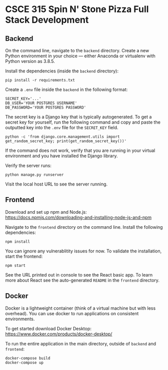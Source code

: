 # CSCE 315 Spin N' Stone Pizza Full Stack Development

## Backend

On the command line, navigate to the `backend` directory. Create a new Python environment in your choice — either Anaconda or virtualenv with Python version as 3.8.5. 

Install the dependencies (inside the `backend` directory):
```
pip install -r requirements.txt
```

Create a `.env` file inside the `backend` in the following format:

```
SECRET_KEY='...'
DB_USER='YOUR POSTGRES USERNAME'
DB_PASSWORD='YOUR POSTGRES PASSWORD'
```
The secret key is a Django key that is typically autogenerated. To get a secret key for yourself, run the following command and copy and paste the outputted key into the `.env` file for the `SECRET_KEY` field.

```
python -c 'from django.core.management.utils import get_random_secret_key; print(get_random_secret_key())'
```
If the command does not work, verify that you are running in your virtual environment and you have installed the Django library.

Verify the server runs:
```
python manage.py runserver
```

Visit the local host URL to see the server running. 
## Frontend

Download and set up npm and Node.js:
https://docs.npmjs.com/downloading-and-installing-node-js-and-npm

Navigate to the `frontend` directory on the command line.
Install the following dependencies:
```
npm install
```
You can ignore any vulnerablitity issues for now. To validate the installation, start the frontend:
```
npm start
```
See the URL printed out in console to see the React basic app. 
To learn more about React see the auto-generated `README` in the `frontend` directory.

## Docker

Docker is a lightweight container (think of a virtual machine but with less overhead). You can use docker to run applications on consistent environments. 

To get started download Docker Desktop: https://www.docker.com/products/docker-desktop/

To run the entire application in the main directory, outside of `backend` and `frontend`:

```
docker-compose build
docker-compose up
```

